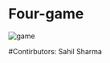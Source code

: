 # Four-game

![game](https://user-images.githubusercontent.com/83027100/149636854-59895166-f648-467c-aa96-8ca748a1650d.png)

#Contirbutors: Sahil Sharma